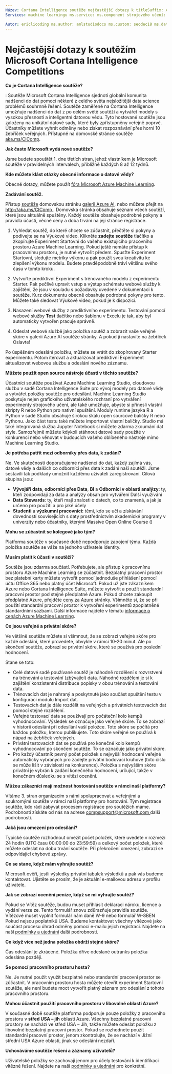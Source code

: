 ```yaml
---
Název: Cortana Intelligence soutěže nejčastější dotazy k titleSuffix: Azure Machine Learning Studio Popis: Nejčastější dotazy ohledně Microsoft Cortana Intelligence soutěže.
Services: machine learningu ms.service: ms.component strojového učení: studio ms.topic: článku

Autor: ericlicoding ms.author: amlstudiodocs ms.custom: seodec18 ms.date: 12/18/2017
---
```

# <a name="microsoft-cortana-intelligence-competitions-faq"></a>Nejčastější dotazy k soutěžím Microsoft Cortana Intelligence Competitions
**Co je Cortana Intelligence soutěže?**

: Soutěže Microsoft Cortana Intelligence sjednotí globální komunita nadšenci do dat pomocí některé z celého světa nejsložitější data science problémů souhrnně řešení. Soutěže zaměřené na Cortana Intelligence umožňuje nadšenci do dat z po celém světě soutěží a vytvářet modely s vysokou přesností a inteligentní datovou vědu. Tyto hostované soutěže jsou založeny na unikátní datové sady, které byly zpřístupněny veřejně poprvé. Účastníky můžete vyhrát odměny nebo získat rozpoznávání přes horní 10 žebříček veřejných. Přístupné na domovské stránce soutěže [aka.ms/CIComp](https://aka.ms/CIComp).

**Jak často Microsoft vydá nové soutěže?**

Jsme budete spouštět 1. dne třetích stran, jehož vlastníkem je Microsoft soutěže v pravidelných intervalech, přibližně každých 8 až 12 týdnů. 

**Kde můžete klást otázky obecné informace o datové vědy?**

Obecné dotazy, můžete použít [fóra Microsoft Azure Machine Learning](https://social.msdn.microsoft.com/forums/azure/home?forum=MachineLearning).

**Zadávání soutěž.**

Přístup [soutěže](https://gallery.cortanaintelligence.com/competitions) domovskou stránku [galerii Azure AI](https://gallery.cortanaintelligence.com/), nebo můžete přejít na [ http://aka.ms/CIComp ](https://aka.ms/CIComp). Domovská stránka obsahuje seznam všech soutěží, které jsou aktuálně spuštěny. Každý soutěže obsahuje podrobné pokyny a pravidla účasti, věcné ceny a doba trvání na její stránce registrace.

1. Vyhledat soutěž, do které chcete se zúčastnit, přečtěte si pokyny a podívejte se na Výukové video. Klikněte **zadejte soutěže** tlačítko a zkopírujte Experiment Startovní do vašeho existujícího pracovního prostoru Azure Machine Learning. Pokud ještě nemáte přístup k pracovnímu prostoru, je nutné vytvořit předem. Spusťte Experiment Startovní, sledujte metriky výkonu a pak použít svou kreativitu ke zlepšení výkonu modelu. Budete pravděpodobně tráví většinu svého času v tomto kroku.   

2. Vytvořte prediktivní Experiment s trénovaného modelu z experimentu Starter. Pak pečlivě upravit vstup a výstup schématu webové služby k zajištění, že jsou v souladu s požadavky uvedené v dokumentaci k soutěže. Kurz dokumentu obecně obsahuje podrobné pokyny pro tento. Můžete také sledovat Výukové video, pokud je k dispozici.   

3. Nasazení webové služby z prediktivního experimentu. Testování pomocí webové služby **Test** tlačítko nebo šablonu v Excelu je tak, aby byl automaticky vytvořen pracuje správně.   

4. Odeslat webové službě jako položka soutěž a zobrazit vaše veřejné skóre v galerii Azure AI soutěže stránky. A pokud ji nastavíte na žebříček Oslavte!  

Po úspěšném odeslání položku, můžete se vrátit do zkopírovaný Starter experimentu. Potom iterovat a aktualizovat prediktivní Experiment aktualizovat webovou službu a odeslání nového záznamu.   

**Můžete použít open source nástroje účasti v těchto soutěže?**

Účastníci soutěže používat Azure Machine Learning Studio, cloudovou službu v sadě Cortana Intelligence Suite pro vývoj modely pro datové vědy a vytvářet položky soutěže pro odesílání. Machine Learning Studio poskytuje nejen grafického uživatelského rozhraní pro vytváření experimenty strojového učení, ale také umožňuje, abyste si přinesli vlastní skripty R nebo Python pro nativní spuštění. Moduly runtime jazyka R a Python v sadě Studio obsahuje širokou škálu open sourcové balíčky R nebo Pythonu. Jako část testu také můžete importovat vlastní balíčky. Studio má také integrovaná služba Jupyter Notebook si můžete zdarma zkoumání dat style. Samozřejmě můžete kdykoli stáhnout datové sady použité v konkurenci nebo věnovat v budoucích vašeho oblíbeného nástroje mimo Machine Learning Studio. 

**Je potřeba patřit mezi odborníky přes data, k zadání?**

Ne. Ve skutečnosti doporučujeme nadšenci do dat, každý zajímá vás, datové vědy a dalších co odborníci přes data k zadání naší soutěži. Jsme sestavili tak podklady umožnit každému uživateli zaregistrovaní. Cílová skupina jsou:

* **Vývojáři data**, **odborníci přes Data**, **BI** a **Odborníci v oblasti analýzy**: ty, kteří zodpovídají za data a analýzy obsah pro vytváření Další využívání
* **Data Stewards**: ty, kteří mají znalosti o datech, co to znamená, a jak je určeno pro použití a pro jaké účely
* **Studenti** a **výzkumní pracovníci:** těmi, kdo se učí a získávání dovedností souvisejících s daty prostřednictvím akademické programy v univerzity nebo účastníky, kterými Massive Open Online Course ()

**Mohu se zúčastnit se kolegové jako tým?**

Platforma soutěže v současné době nepodporuje zapojení týmu. Každá položka soutěže se váže na jednoho uživatele identity. 

**Musím platit k účasti v soutěži?**

Soutěže jsou zdarma součástí. Potřebujete, ale přístup k pracovnímu prostoru Azure Machine Learning se zúčastnit. Bezplatný pracovní prostor bez platební karty můžete vytvořit pomocí jednoduše přihlášení pomocí účtu Office 365 nebo platný účet Microsoft. Pokud už jste zákazníkem Azure nebo Cortana Intelligence Suite, můžete vytvořit a použít standardní pracovní prostor pod stejné předplatné Azure. Pokud chcete zakoupit předplatné Azure, přejděte [ceny za Azure](https://azure.microsoft.com/pricing) stránky. Všimněte si, že se při použití standardní pracovní prostor k vytvoření experimentů zpoplatněné standardními sazbami. Další informace najdete v tématu [informace o cenách Azure Machine Learning](https://azure.microsoft.com/pricing/details/machine-learning/). 



**Co jsou veřejné a privátní skóre?**

Ve většině soutěže můžete si všimnout, že se zobrazí veřejné skóre pro každé odeslání, které provedete, obvykle v rámci 10-20 minut. Ale po skončení soutěže, zobrazí se privátní skóre, které se používá pro poslední hodnocení. 

Stane se toto:

* Celé datové sadě používané soutěž je náhodně rozdělení s rozvrstvení na trénování a testování (zbývající) data. Náhodné rozdělení je si k zajištění konzistentní distribuce popisky v obou trénování a testování data.
* Trénovacích dat je nahraný a poskytnuté jako součást spuštění testu v konfiguraci modulu Import dat.
* Testovacích dat je dále rozdělit na veřejných a privátních testovacích dat pomocí stejné rozdělení.
* Veřejné testovací data se používají pro počáteční kolo kempů vyhodnocování. Výsledek se označuje jako veřejné skóre. To se zobrazí v historii odeslání při odesílání vaší položce. Toto skóre se počítá pro každou položku, kterou publikujete. Toto skóre veřejné se používá k nápad na žebříček veřejných.
* Privátní testovacích dat se používá pro konečné kolo kempů vyhodnocování po skončení soutěže. To se označuje jako privátní skóre. 
* Pro každý účastník pevný počet položek s nejvyšší hodnocení veřejné automaticky vybraných pro zadejte privátní bodovací kruhové (toto číslo se může lišit v závislosti na konkurence). Položka s nejvyšším skóre privátní je vybrán k zadání konečného hodnocení, určující, takže v konečném důsledku se s vítězi ocenění.  

**Můžou zákazníci mají možnost hostování soutěže v rámci naší platformy?**

Vítáme 3. stran organizacím s námi spolupracovat a veřejnými a soukromými soutěže v rámci naší platformy pro hostování. Tým registrace soutěže, kdo rádi zabývat procesem registrace pro soutěžích máme.  Podrobnosti získáte od nás na adrese [ compsupport@microsoft.com ](mailto:compsupport@microsoft.com) další podrobnosti. 

**Jaká jsou omezení pro odesílání?**

Typické soutěže rozhodnout omezit počet položek, které uvedete v rozmezí 24 hodin (UTC času 00:00:00 do 23:59:59) a celkový počet položek, které můžete odeslat na dobu trvání soutěže. Při překročení omezení, zobrazí se odpovídající chybové zprávy. 

**Co se stane, když mám vyhrajte soutěž?**

Microsoft ověří, jestli výsledky privátní tabulek výsledků a pak vás budeme kontaktovat. Ujistěte se prosím, že je aktuální e-mailovou adresu v profilu uživatele.

**Jak se zobrazí ocenění peníze, když se mi vyhrajte soutěž?**

Pokud se Vítěz soutěže, budou muset přihlásit deklaraci nároku, licence a vydání verze ze. Tento formulář znovu zdůrazňuje pravidla soutěže. Vítězové muset vyplnit formulář nám daně W-9 nebo formulář W-8BEN Pokud nejsou poplatníků USA. Budeme kontaktovat všechny vítězové jako součást procesu úhrad odměny pomocí e-mailu jejich registraci. Najdete na naší [podmínky a ujednání](https://aka.ms/comptermsandconditions) další podrobnosti.

**Co když více než jedna položka obdrží stejné skóre?**

Čas odeslání je zkrácené. Položka dříve odeslané outranks položka odeslána později.

**Se pomocí pracovního prostoru hosta?**

Ne. Je nutné použít využít bezplatné nebo standardní pracovní prostor se zúčastnit. V pracovním prostoru hosta můžete otevřít experiment Startovní soutěže, ale není budete moct vytvořit platný záznam pro odeslání z tohoto pracovního prostoru. 

**Mohou účastnit použití pracovního prostoru v libovolné oblasti Azure?**

V současné době soutěže platforma podporuje pouze položky z pracovního prostoru v **střed USA – jih** oblasti Azure. Všechny bezplatné pracovní prostory se nachází ve střed USA – Jih, takže můžete odeslat položku z libovolné bezplatný pracovní prostor. Pokud se rozhodnete použít standardní pracovní prostor, jenom zkontrolujte, že se nachází v Jižní střední USA Azure oblasti, jinak se odeslání nezdaří. 

**Uchováváme soutěže řešení a záznamy uživatelů?**

Uživatelské položky se zachovají jenom pro účely testování k identifikaci vítězné řešení. Najdete na naší [podmínky a ujednání](https://aka.ms/comptermsandconditions) pro konkrétní.

